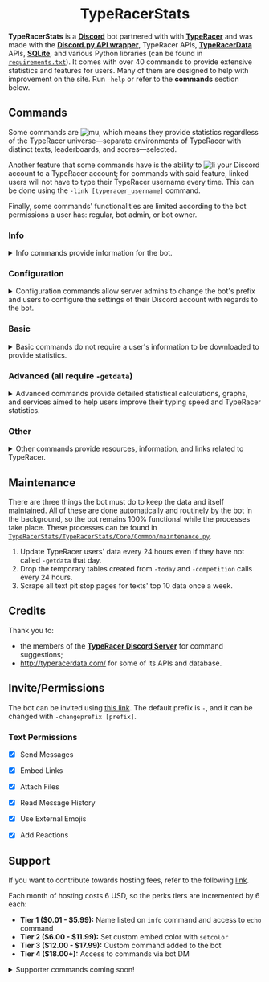 <h1 align = 'center'>TypeRacerStats</h1>

**TypeRacerStats** is a [**Discord**](https://discord.com/) bot partnered with with [**TypeRacer**](http://typeracer.com/) and was made with the [**Discord.py API wrapper**](https://pypi.org/project/discord.py/), TypeRacer APIs, [**TypeRacerData**](http://typeracerdata.com/) APIs, [**SQLite**](https://www.sqlite.org/index.html), and various Python libraries (can be found in [`requirements.txt`](https://github.com/e6f4e37l/TypeRacerStats/blob/main/requirements.txt)). It comes with over 40 commands to provide extensive statistics and features for users. Many of them are designed to help with improvement on the site. Run `-help` or refer to the **commands** section below.


## Commands
Some commands are ![mu], which means they provide statistics regardless of the TypeRacer universe—separate environments of TypeRacer with distinct texts, leaderboards, and scores—selected.

Another feature that some commands have is the ability to ![li] your Discord account to a TypeRacer account; for commands with said feature, linked users will not have to type their TypeRacer username every time. This can be done using the `-link [typeracer_username]` command.

Finally, some commands' functionalities are limited according to the bot permissions a user has: regular, bot admin, or bot owner.

### Info
<details>
<summary>Info commands provide information for the bot.</summary>

| Name | Example | Function | Aliases |
|:---  |:-------:|----------|---------|
| `-help [command]` | <details><summary>View</summary>![1]</details> | Returns information for given command. Case sensitive and aliases may be used in place of `[command]`. | `h` |
| `-info` | <details><summary>View</summary>![2]</details> | Returns information about the bot. | `abt`, `about` |
| `-invite` | <details><summary>View</summary>![3]</details> | Returns an invite link for the bot. Refer to the **Invite/Permissions** section below for permissions. | None |
| `-donate` | <details><summary>View</summary>![4]</details> | Returns donation link to support the bot. | `support` |
</details>

[1]: https://i.gyazo.com/7919a19d1eb053d688e332835b1cd8ce.gif
[2]: https://i.gyazo.com/94e63c59b8b7210a55ce805f5b9f08ed.gif
[3]: https://i.gyazo.com/4230b88a0e45ba53817617a8a5205fc0.gif
[4]: https://i.gyazo.com/077bbf46a86925f9c75071e86c256ec3.gif

### Configuration
<details>
<summary>Configuration commands allow server admins to change the bot's prefix and users to configure the settings of their Discord account with regards to the bot.</summary>

| Name | Example | Function | Aliases |
|:-----|:-------:|----------|---------|
| `-setprefix [prefix]` | <details><summary>View</summary>![5]</details> | Sets the bot's prefix on the server. | `sp` |
| `-register [typeracer_username]` | <details><summary>View</summary>![6]</details> | Links Discord account to TypeRacer account. ![mu] | `link`, `link*` |
| `-setuniverse [universe]` | <details><summary>View</summary>![7]</details> | Links Discord account to provided TypeRacer universe; defaults to `play` universe. ![mu] ![li] | `su` |
| `-toggledessle` | <details><summary>View</summary>![8]</details> | Toggles Desslejusted option for `realspeed`, `lastrace`, `realspeedaverage`, and `raw`. ![li] | `td` |
</details>

[5]: https://i.gyazo.com/9275dda7a232b24f7e9acd162b6b43a2.gif
[6]: https://i.gyazo.com/4188c85795923471f4276b2ea8b12909.gif
[7]: https://i.gyazo.com/b4c3cc88b55a6c27a02cd1aa109c02b2.gif
[8]: https://i.gyazo.com/68a0af23c3f57f33f8d9337567647e07.gif

### Basic
<details>
<summary>Basic commands do not require a user's information to be downloaded to provide statistics.</summary>

| Name | Example | Function | Aliases |
|:-----|:-------:|----------|---------|
| `-stats [user]` | <details><summary>View</summary>![9]</details> | Returns basic stats for given user. ![mu] ![li] | `prof`, `profile` |
| `-getdata [user]` | <details><summary>View</summary>![10]</details> | Downloads given user's data; **Advanced** commands may be used after. ![li] | `dl`, `gd`, `download,` |
| `-today [user] <date>` | <details><summary>View</summary>![11]</details> | Downloads given user's data for specified date. `yesterday`, `yday`, `yd` are special aliases. ![li] | `day`, `yesterday`, `yday`, `yd` |
| `-realspeed [user] <race_num>` or `-realspeed [url]` | <details><summary>View</summary>![12]</details> | Returns [realspeeds](https://bit.ly/typeracerspeeds) for given race. ![mu] ![li] | `rs` |
| `-realspeedaverage [user] <first_race> <last_race>` | <details><summary>View</summary>![13]</details> | Returns the realspeed average for given race interval. <br/>![ba] may request up to 150 races. ![mu] ![li] | `rsa`, `rsa*` |
| `-raw [user] <race_num>` or `-raw [url]` | <details><summary>View</summary>![14]</details> | Returns realspeeds and _raw_ speed (speed with correction time omitted) for given race. ![mu] ![li] | None |
| `-lastrace [user] <race_num>` or `-lastrace [url]` | <details><summary>View</summary>![15]</details> | Returns all users' realspeeds ranked by unlagged for given race. ![mu] ![li] | `lr`, `last` |
| `-adjustedgraph [user] <race_num>` or `-adjustedgraph [url]` | <details><summary>View</summary>![42]</details> | Returns specified race's adjusted WPM over time. ![mu] ![li] | `ag` |
| `-matchgraph [user] <race_num>` or `-matchgraph [url]` | <details><summary>View</summary>![43]</details> | Returns specified race's unlagged WPM over time for everyone in the race. ![mu] ![li] | `mg` |
| `-leaderboard [category] <amount>` | <details><summary>View</summary>![16]</details> | Returns a leaderboard for given category: `races/points/textstyped/textbests/toptens`. | `lb` |
| `-competition <category>` | <details><summary>View</summary>![17]</details> | Returns the daily competition for specified category: `points/races/wpm`; defaults to `points` ![mu] | `comp`, `c` |
| `-lastonline [user]` | <details><summary>View</summary>![18]</details> | Returns the last time a user played. ![mu] ![li] | `lo`, `ls`, `lastseen` |
| `-medals [user]` | <details><summary>View</summary>![19]</details> | Returns the medals a user has. ![li] | None |
| `-toptens [user]` | <details><summary>View</summary>![20]</details> | Returns the number of text top 10s a user holds. ![li]<br/>![ba] can request JSON breakdowns with `10*`. | `10`, `10*`, `toptens*` |
</details>

[9]: https://i.gyazo.com/25c9bcca4fc0cead99f3888d60df8cb8.gif
[10]: https://i.gyazo.com/9693429f3610eb04840cf95280bed340.gif
[11]: https://i.gyazo.com/c504e69f392f6b0ebf54e35d3663b2f8.gif
[12]: https://i.gyazo.com/3883d1625091964ea1a6cb31c5853b7e.gif
[13]: https://i.gyazo.com/df6e5864a52b94ad0fbd08bbcffa1a80.gif
[14]: https://i.gyazo.com/1565bae6565b97b61ad462ab7399b889.gif
[15]: https://i.gyazo.com/02869c8107111cf1b2fd36053f7c1f3a.gif
[16]: https://i.gyazo.com/1b14085e39836327f4dd57a192204f4d.gif
[17]: https://i.gyazo.com/23994cdb3e1d055f285a48d0d0f12591.gif
[18]: https://i.gyazo.com/e8947d78fce9a17a980c7cd16d0a610e.gif
[19]: https://i.gyazo.com/baae841b5b8be620a294fd33fdf36669.gif
[20]: https://i.gyazo.com/320321451eefcff121f21683b3e5caa6.gif
[42]: https://i.gyazo.com/4f2ab33bdc58eb73d8880a3d49699dd3.gif
[43]: https://i.gyazo.com/9d11c12b008787ad55dca77282359f5e.gif

### Advanced (all require `-getdata`)
<details>
<summary>Advanced commands provide detailed statistical calculations, graphs, and services aimed to help users improve their typing speed and TypeRacer statistics.</summary>

| Name | Example | Function | Aliases |
|:-----|:-------:|----------|---------|
| `-top [user] [wpm/points]` | <details><summary>View</summary>![21]</details> | Returns user's top 10 races sorted by specified category. ![li] | `best` |
| `-worst [user] [wpm/points]` | <details><summary>View</summary>![22]</details> | Returns user's worst 10 races sorted by specified cateogry. ![li] | `bottom` |
| `-racedetails [user]` | <details><summary>View</summary>![23]</details> | Returns detailed breakdown of user's races. ![li] | `rd` |
| `-textbests [user]` | <details><summary>View</summary>![24]</details> | Returns user's top 5 texts, worst 5 texts, and text bests average (average of best in each text). ![li] | `tb` |
| `-breakdown [user]` | <details><summary>View</summary>![43]</details> | Returns detailed breakdown of text bests. ![li] | `bd` |
| `-personalbest [user] <text_ID>` | <details><summary>View</summary>![25]</details>| Returns user's average, best, and worst on specified `text_id`. Defaults to last-raced text if none provided. ![li] | `pb` |
| `-unraced [user] <length>` | <details><summary>View</summary>![26]</details> | Returns 5 randomly unraced texts under `length` characters. ![li] | `ur` |
| `-textsunder [user] [wpm] <length>` | <details><summary>View</summary>![26]</details> | Returns 5 randomly raced texts under `wpm` wpm and `length` characters. ![li] | `tu` |
| `-textslessequal [user] [num] [wpm/points/times]` | <details><summary>View</summary>![27]</details> | Returns number of texts typed more than or equal to `num` in specified category. | `tle`, `tor`, `to` |
| `-racesover [user] [num] [wpm/points]` | <details><summary>View</summary>![28]</details> | Returns number of races greater than `num` in specified category. | `ro` |
| `-milestone [user] [num] [races/points/wpm]` | <details><summary>View</summary>![29]</details> | Returns the time it took for user to achieve specified milestone. | `ms` |
| `-marathon [user] <seconds>` | <details><summary>View</summary>![30]</details> | Returns the most races a user completed in `seconds` seconds and its breakdown; defaults to 86400 (1 day). ![li] | `42` |
| `-sessionstats [user] <seconds>` | <details><summary>View</summary>![31]</details> | Returns the longest session a user completed with breaks at most `seconds` seconds; defaults to 1800 (30 mins.). ![li] | `ss` |
| `-fastestcompletion [user] [num_races]` | <details><summary>View</summary>![32]</details> | Returns the fastest a user completed `num_races` races and its breakdown. ![li] | `fc` |
| `-boxplot [user] <user_2> ... <user_4>` | <details><summary>View</summary>![33]</details> | Returns WPM boxplot of given user(s). Outliers are removed. ![li] | `bp` |
| `-histogram [user]` | <details><summary>View</summary>![34]</details> | Returns WPM boxplot of given user. ![li] | `hg` |
| `-raceline <time> [user] <user_2> ... <user_10>` | <details><summary>View</summary>![35]</details> | Returns races over time graph for given user(s); optional `time` parameter returns graph with only the races completed after it. ![li] | `rl` |
| `-pointline <time> [user] <user_2> ... <user_10>` | <details><summary>View</summary>![50]</details> | Returns points over time graph for given user(s); optional `time` parameter returns graph with only the races completed after it; `pl*` is a special alias to graph retroactive points. ![li] | `pl`, `pl*` |
| `-improvement [user] <time/races>` | <details><summary>View</summary>![36]</details> | Returns WPM over specified category for given user. ![li] | `imp` |
| `-week [user] <yyyy-mm-dd>` | <details><summary>View</summary>![47]</details> | Returns the given user's stats on a given week; defaults to current UTC week; `w*` is a special alias. ![li] | `w`, `w*` |
| `-month [user] <yyyy-mm>` | <details><summary>View</summary>![48]</details> | Returns the given user's stats on a given month; defaults to current UTC month; `m*` is a special alias. ![li] | `m`, `m*` |
| `-year [user] <yyyy>` | <details><summary>View</summary>![49]</details> | Returns the given user's stats on a given year; defaults to current UTC year; `y*` is a special alias.. ![li] | `y`, `y*` |
</details>

[21]: https://i.gyazo.com/ed78ac261df7c06800c3cb52d1143b5e.gif
[22]: https://i.gyazo.com/b700e5d1b752f552aad52fec30ec228c.gif
[23]: https://i.gyazo.com/c2de466dcbcd6143704697ddba247001.gif
[24]: https://i.gyazo.com/fdfe1c85943ea50709d5825ae7f5a58b.gif
[25]: https://i.gyazo.com/70ba8338ecc7ff58b3a56ece46e68e37.gif
[26]: https://i.gyazo.com/dedde1e179d364548934413be9cda3f9.gif
[27]: https://i.gyazo.com/756f5040a1d019ca732a502d4d5051c8.gif
[28]: https://i.gyazo.com/17bc59f72c26b1df64b79bb1365be749.gif
[29]: https://i.gyazo.com/ffb483570dde1dc47337b095ef86f36a.gif
[30]: https://i.gyazo.com/909410d45e798dba78aaf02bc017c2e9.gif
[31]: https://i.gyazo.com/3596d5d980fc0518a5fa01f6462793ba.gif
[32]: https://i.gyazo.com/5a89a2095bf833ee3e476da9d363d438.gif
[33]: https://i.gyazo.com/a67596d807a5a9881dacdc5e4c102ca9.gif
[34]: https://i.gyazo.com/4ca36e72ee226a9fad83dc2f8708410e.gif
[35]: https://i.gyazo.com/4044245afb72e666cbad0d88a78d968e.gif
[36]: https://i.gyazo.com/79d467b13a1717a4db59d80a064c2199.gif
[43]: https://i.gyazo.com/e28465a5f4b362feb926db64cccfb2e7.gif
[47]: https://i.gyazo.com/fe4270981019936dda63f7459999327a.gif
[48]: https://i.gyazo.com/4d64c035826f151f97cde0594a3a5e76.gif
[49]: https://i.gyazo.com/35ccc3a1e5f1cba34b19f820a4d15247.gif
[50]: https://i.gyazo.com/6d3a27aba6468271e0c90bcb7abdef30.gif

### Other
<details>
<summary>Other commands provide resources, information, and links related to TypeRacer.</summary>

| Name | Example | Function | Aliases |
|:-----|:-------:|----------|---------|
| `-search [query]` | <details><summary>View</summary>![37]</details> | Returns quotes containing given search query; each query must be at least 3 words long; query is case insensitive<br/> ![ba] can request 1 word queries | None |
| `-levenshtein [query]` | <details><summary>View</summary>![38]</details> | Returns top 5 quotes with substring containing the least Levenshtein to given query; query must be at most 40 chars.<br/> ![ba] can request any length | `leven` |
| `-searchid [text_id]` | <details><summary>View</summary>![39]</details> | Returns text matching specified `text_id`. ![mu] | `id` |
| `-unixreference <timestamp>` | <details><summary>View</summary>![40]</details> | Converts a provided UNIX timestamp to UTC time; scientific notation may be used. No parameters provided returns a conversion table. | `unix` |
| `-serverinfo` | <details><summary>View</summary>![41]</details> | Returns basic information about the server the bot is in. | `sinfo` |
| `-art <artist>` | <details><summary>View</summary>![44]</details> | Randomly returns a work of art 😺 | None |
| `-clip [clip]` | <details><summary>View</summary>![45]</details> | Returns a specified clip | None |
| `-botleaderboard <discord_id>` | <details><summary>View</summary>![46]</details> | Returns leaderboard of bot usage | `blb`, `botlb` |
</details>

[37]: https://i.gyazo.com/43f4e11b8a7ec6e7a3b1bdb99868d217.gif
[38]: https://i.gyazo.com/e3c7ccbdf2a24a71c7d80b714c311410.gif
[39]: https://i.gyazo.com/8a9e7a14e565c5778fdf219740aa5345.gif
[40]: https://i.gyazo.com/1877d7ab9da0ae4744abc3f1882477b5.gif
[41]: https://i.gyazo.com/ef08e87d9584a2f9eaba14c6aa0c6ad6.gif
[44]: https://i.gyazo.com/4f3dea37aff71d92359cb9a06787dc93.gif
[45]: https://i.gyazo.com/add3320d0b44cc9bf0ecda43864377f5.gif
[46]: https://i.gyazo.com/62028184fa91ffa0186bbeed033d7c6b.gif

[mu]: https://img.shields.io/badge/-multiverse-d3d3d3
[li]: https://img.shields.io/badge/-link-ffcc00
[ba]: https://img.shields.io/badge/-bot%20admins-ff4500


## Maintenance
There are three things the bot must do to keep the data and itself maintained. All of these are done automatically and routinely by the bot in the background, so the bot remains 100% functional while the processes take place. These processes can be found in [`TypeRacerStats/TypeRacerStats/Core/Common/maintenance.py`](https://github.com/e6f4e37l/TypeRacerStats/blob/main/TypeRacerStats/Core/Common/maintenance.py).
1. Update TypeRacer users' data every 24 hours even if they have not called `-getdata` that day.
2. Drop the temporary tables created from `-today` and `-competition` calls every 24 hours.
3. Scrape all text pit stop pages for texts' top 10 data once a week.


## Credits
Thank you to:
* the members of the [**TypeRacer Discord Server**](https://discord.com/invite/typeracer) for command suggestions;
* http://typeracerdata.com/ for some of its APIs and database.


## Invite/Permissions
The bot can be invited using [this link](https://discord.com/api/oauth2/authorize?client_id=742267194443956334&permissions=378944&scope=bot). The default prefix is `-`, and it can be changed with `-changeprefix [prefix]`.
### Text Permissions
- [x] Send Messages
- [x] Embed Links
- [x] Attach Files
- [x] Read Message History
- [x] Use External Emojis
- [x] Add Reactions


## Support
If you want to contribute towards hosting fees, refer to the following [link](https://www.paypal.me/e3e2).

Each month of hosting costs 6 USD, so the perks tiers are incremented by 6 each:
- **Tier 1 ($0.01 - $5.99):** Name listed on `info` command and access to `echo` command
- **Tier 2 ($6.00 - $11.99):** Set custom embed color with `setcolor`
- **Tier 3 ($12.00 - $17.99):** Custom command added to the bot
-  **Tier 4 ($18.00+):** Access to commands via bot DM

<details>
<summary>Supporter commands coming soon!</summary>
</details>